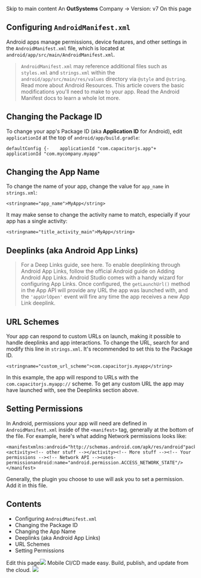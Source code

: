 Skip to main content
An **OutSystems** Company →
Version: v7
On this page
## Configuring `AndroidManifest.xml`​
Android apps manage permissions, device features, and other settings in the `AndroidManifest.xml` file, which is located at `android/app/src/main/AndroidManifest.xml`.
> `AndroidManifest.xml` may reference additional files such as `styles.xml` and `strings.xml` within the `android/app/src/main/res/values` directory via `@style` and `@string`. Read more about Android Resources.
This article covers the basic modifications you'll need to make to your app. Read the Android Manifest docs to learn a whole lot more.
## Changing the Package ID​
To change your app's Package ID (aka **Application ID** for Android), edit `applicationId` at the top of `android/app/build.gradle`:
```
defaultConfig {-    applicationId "com.capacitorjs.app"+    applicationId "com.mycompany.myapp"
```

## Changing the App Name​
To change the name of your app, change the value for `app_name` in `strings.xml`:
```
<stringname="app_name">MyApp</string>
```

It may make sense to change the activity name to match, especially if your app has a single activity:
```
<stringname="title_activity_main">MyApp</string>
```

## Deeplinks (aka Android App Links)​
> For a Deep Links guide, see here.
To enable deeplinking through Android App Links, follow the official Android guide on Adding Android App Links. Android Studio comes with a handy wizard for configuring App Links.
Once configured, the `getLaunchUrl()` method in the App API will provide any URL the app was launched with, and the `'appUrlOpen'` event will fire any time the app receives a new App Link deeplink.
## URL Schemes​
Your app can respond to custom URLs on launch, making it possible to handle deeplinks and app interactions.
To change the URL, search for and modify this line in `strings.xml`. It's recommended to set this to the Package ID.
```
<stringname="custom_url_scheme">com.capacitorjs.myapp</string>
```

In this example, the app will respond to URLs with the `com.capacitorjs.myapp://` scheme.
To get any custom URL the app may have launched with, see the Deeplinks section above.
## Setting Permissions​
In Android, permissions your app will need are defined in `AndroidManifest.xml` inside of the `<manifest>` tag, generally at the bottom of the file.
For example, here's what adding Network permissions looks like:
```
<manifestxmlns:android="http://schemas.android.com/apk/res/android"package="com.getcapacitor.myapp"><activity><!-- other stuff --></activity><!-- More stuff --><!-- Your permissions --><!-- Network API --><uses-permissionandroid:name="android.permission.ACCESS_NETWORK_STATE"/></manifest>
```

Generally, the plugin you choose to use will ask you to set a permission. Add it in this file.
## Contents
  * Configuring `AndroidManifest.xml`
  * Changing the Package ID
  * Changing the App Name
  * Deeplinks (aka Android App Links)
  * URL Schemes
  * Setting Permissions


Edit this page![](https://images.prismic.io/ionicframeworkcom/50ede1c5-d69d-4c9d-bf0d-4c9ab7c14724_doc-ad-appflow.png?auto=compress,format&rect=0,0,280,200&w=280&h=200)
Mobile CI/CD made easy. Build, publish, and update from the cloud.
![](https://cdn.bizible.com/ipv?_biz_r=&_biz_h=802059049&_biz_u=bfa08d03ffe94cbc8ad825d7c77fcc94&_biz_l=https%3A%2F%2Fcapacitorjs.com%2Fdocs%2Fandroid%2Fconfiguration&_biz_t=1739803083789&_biz_i=Configuring%20Android%20%7C%20Capacitor%20Documentation&_biz_n=60&rnd=85972&cdn_o=a&_biz_z=1739803083790)
